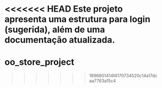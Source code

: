 <<<<<<< HEAD
Este projeto apresenta uma estrutura para login (sugerida), além de uma documentação atualizada.
=======
# oo_store_project
>>>>>>> 1896601414f4170734520c14a17dcaa7763a15c4
